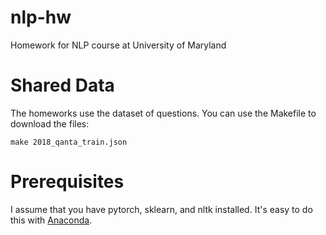 # nlp-hw
Homework for NLP course at University of Maryland

Shared Data
==================
The homeworks use the dataset of questions.  You can use the Makefile to download the files:
```cd nlp-hw
make 2018_qanta_train.json
```

Prerequisites
==================
I assume that you have pytorch, sklearn, and nltk installed.  It's easy to do this with [Anaconda](https://anaconda.org/pytorch/pytorch).
